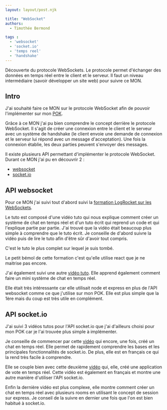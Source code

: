 ```yaml
---
layout: layout/post.njk

title: "WebSocket"
authors:
  - Timothée Bermond

tags :
  - 'websocket'
  - 'socket.io'
  - 'temps reel'
  - 'handshake'
---
```


<!-- début résumé -->
Découverte du protocole WebSockets.
Le protocole permet d'échanger des données en temps réel entre le client et le serveur.
Il faut un niveau intermédiaire (savoir développer un site web) pour suivre ce MON.
<!-- fin résumé -->

## Intro

J'ai souhaité faire ce MON sur le protocole WebSocket afin de pouvoir l'implémenter sur mon [POK](../../../../pok/TB/Mes_POK/WebSocket).

Grâce à ce MON j'ai pu bien comprendre le concept derrière le protocole WebSocket. Il s'agit de créer une connexion entre le client et le serveur avec un système de handshake (le client envoie une demande de connexion et le serveur lui répond avec un message d'acceptation). Une fois la connexion établie, les deux parties peuvent s'envoyer des messages.

Il existe plusieurs API permettant d'implémenter le protocole WebSocket. Durant ce MON j'ai pu en découvrir 2 :
- [websocket](https://www.npmjs.com/package/websocket)
- [socket.io](https://socket.io/)

## API websocket

Pour ce MON j'ai suivi tout d'abord suivi la [formation LogRocket sur les WebSockets](https://blog.logrocket.com/websocket-tutorial-real-time-node-react/). 

Le tuto est composé d'une vidéo tuto qui nous explique comment créer un système de chat en temps réel et d'un tuto écrit qui reprend un code et qui l'explique partie par partie. J'ai trouvé que la vidéo était beaucoup plus simple à comprendre que le tuto écrit. Je conseille de d'abord suivre la vidéo puis de lire le tuto afin d'être sûr d'avoir tout compris.

C'est le tuto le plus complet sur lequel je suis tombé.

Le petit bémol de cette formation c'est qu'elle utilise react que je ne maitrise pas encore.


J'ai également suivi une autre [vidéo tuto](https://www.youtube.com/watch?v=wV-fDdHhGqs&ab_channel=Vuka). Elle apprend également comment faire un mini système de chat en temps réel.

Elle était très intéressante car elle utilisait node et express en plus de l'API websocket comme ce que j'utilise sur mon POK. Elle est plus simple que la 1ère mais du coup est très utile en complément.

## API socket&#46;io

J'ai suivi 3 vidéos tutos pour l'API socket.io que j'ai d'ailleurs choisi pour mon POK car je l'ai trouvée plus simple à implémenter.

Je conseille de commencer par cette [vidéo](https://www.youtube.com/watch?v=7uwRTSYq5lY&t=1105s&ab_channel=Pentiminax) qui encore, une fois, créé un chat en temps réel. Elle permet de rapidement comprendre les bases et les principales fonctionnalités de socket&#46;io. De plus, elle est en français ce qui la rend très facile à comprendre.

Elle se couple bien avec cette deuxième [vidéo](https://www.youtube.com/watch?v=9Jup6YUshak&ab_channel=ThomasMouchelet) qui, elle, créé une application de vote en temps réel. Cette vidéo est également en français et montre une autre manière d'utiliser l'API socket&#46;io.

Enfin la dernière vidéo est plus complexe, elle montre comment créer un chat en temps réel avec plusieurs rooms en utilisant le concept de session sur express. Je conseil de la suivre en dernier une fois que l'on est bien habitué à socket&#46;io. 